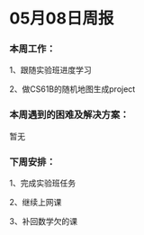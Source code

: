 # 05月08日周报

### 本周工作：

1、跟随实验班进度学习

2、做CS61B的随机地图生成project

### 本周遇到的困难及解决方案：

暂无

### 下周安排：

1、完成实验班任务

2、继续上网课

3、补回数学欠的课